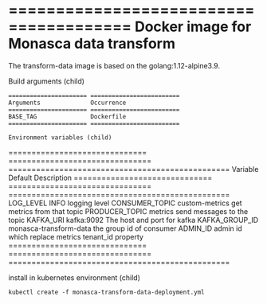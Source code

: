 =======================================
Docker image for Monasca data transform
=======================================
The transform-data image is based on the golang:1.12-alpine3.9.

Build arguments (child)
~~~~~~~~~~~~~~~~~~~~~~~
====================== =========================
Arguments              Occurrence
====================== =========================
BASE_TAG               Dockerfile
====================== =========================

Environment variables (child)
~~~~~~~~~~~~~~~~~~~~~~~~~~~~~
============================== =============================== ================================================
Variable                       Default                         Description
============================== =============================== ================================================
LOG_LEVEL                      INFO                            logging level
CONSUMER_TOPIC                 custom-metrics                  get metrics from that topic
PRODUCER_TOPIC                 metrics                         send messages to the topic
KAFKA_URI                      kafka:9092                      The host and port for kafka
KAFKA_GROUP_ID 	               monasca-transform-data          the group id of consumer
ADMIN_ID                       admin                           id which replace metrics tenant_id property
============================== =============================== ================================================

install in kubernetes environment (child)
~~~~~~~~~~~~~~~~~~~~~~~~~~~~~
kubectl create -f monasca-transform-data-deployment.yml

